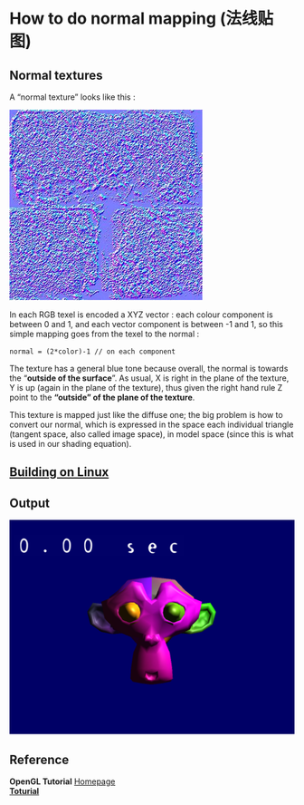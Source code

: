 # How to do normal mapping (法线贴图)

## Normal textures
A “normal texture” looks like this :

![normal.jpg](https://github.com/HugoNip/OpenGLLearning/blob/master/figures/normal.jpg)

In each RGB texel is encoded a XYZ vector : each colour component is between 0 and 1, and each vector component is between -1 and 1, so this simple mapping goes from the texel to the normal :

```
normal = (2*color)-1 // on each component
```

The texture has a general blue tone because overall, the normal is towards the “**outside of the surface**”. As usual, X is right in the plane of the texture, Y is up (again in the plane of the texture), thus given the right hand rule Z point to the **“outside” of the plane of the texture**.

This texture is mapped just like the diffuse one; the big problem is how to convert our normal, which is expressed in the space each individual triangle (tangent space, also called image space), in model space (since this is what is used in our shading equation).

## [Building on Linux](https://github.com/HugoNip/OpenGLLearning#building-on-linux)

## Output

![clock.PNG](https://github.com/HugoNip/OpenGLLearning/blob/master/figures/clock.PNG)

## Reference
**OpenGL Tutorial** [Homepage](http://www.opengl-tutorial.org/intermediate-tutorials/tutorial-13-normal-mapping/)    
[**Toturial**](https://www.cnblogs.com/freeblues/p/5742956.html)    
